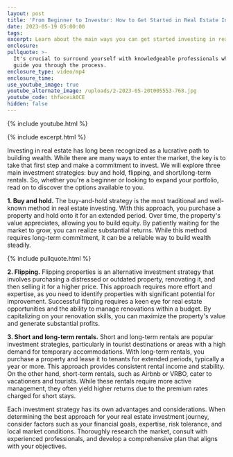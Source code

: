 ```yaml
---
layout: post
title: 'From Beginner to Investor: How to Get Started in Real Estate Investing'
date: 2023-05-19 05:00:00
tags:
excerpt: Learn about the main ways you can get started investing in real estate.
enclosure:
pullquote: >-
  It's crucial to surround yourself with knowledgeable professionals who can
  guide you through the process.
enclosure_type: video/mp4
enclosure_time:
use_youtube_image: true
youtube_alternate_image: /uploads/2-2023-05-20t005553-768.jpg
youtube_code: thfwceiA0CE
hidden: false
---
```

{% include youtube.html %}

{% include excerpt.html %}

Investing in real estate has long been recognized as a lucrative path to building wealth. While there are many ways to enter the market, the key is to take that first step and make a commitment to invest. We will explore three main investment strategies: buy and hold, flipping, and short/long-term rentals. So, whether you're a beginner or looking to expand your portfolio, read on to discover the options available to you.

**1\. Buy and hold.** The buy-and-hold strategy is the most traditional and well-known method in real estate investing. With this approach, you purchase a property and hold onto it for an extended period. Over time, the property's value appreciates, allowing you to build equity. By patiently waiting for the market to grow, you can realize substantial returns. While this method requires long-term commitment, it can be a reliable way to build wealth steadily.

{% include pullquote.html %}

**2\. Flipping.** Flipping properties is an alternative investment strategy that involves purchasing a distressed or outdated property, renovating it, and then selling it for a higher price. This approach requires more effort and expertise, as you need to identify properties with significant potential for improvement. Successful flipping requires a keen eye for real estate opportunities and the ability to manage renovations within a budget. By capitalizing on your renovation skills, you can maximize the property's value and generate substantial profits.

**3\. Short and long-term rentals.** Short and long-term rentals are popular investment strategies, particularly in tourist destinations or areas with a high demand for temporary accommodations. With long-term rentals, you purchase a property and lease it to tenants for extended periods, typically a year or more. This approach provides consistent rental income and stability. On the other hand, short-term rentals, such as Airbnb or VRBO, cater to vacationers and tourists. While these rentals require more active management, they often yield higher returns due to the premium rates charged for short stays.

Each investment strategy has its own advantages and considerations. When determining the best approach for your real estate investment journey, consider factors such as your financial goals, expertise, risk tolerance, and local market conditions. Thoroughly research the market, consult with experienced professionals, and develop a comprehensive plan that aligns with your objectives.